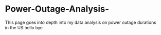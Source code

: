 # Power-Outage-Analysis-
This page goes into depth into my data analysis on power outage durations in the US
hello
bye
